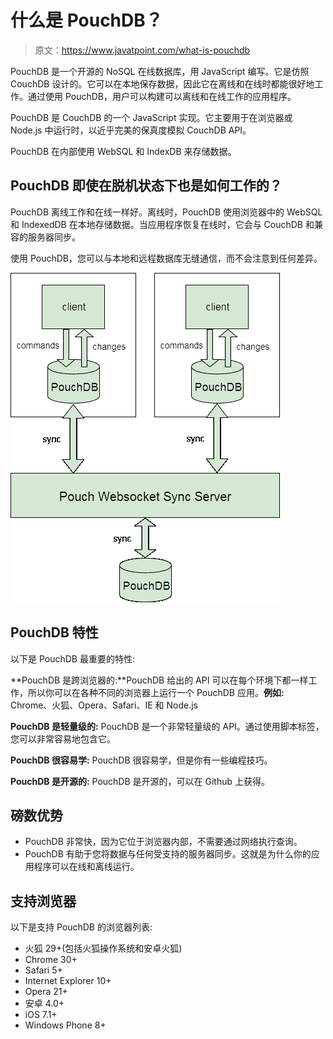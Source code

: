 # 什么是 PouchDB？

> 原文：<https://www.javatpoint.com/what-is-pouchdb>

PouchDB 是一个开源的 NoSQL 在线数据库，用 JavaScript 编写。它是仿照 CouchDB 设计的。它可以在本地保存数据，因此它在离线和在线时都能很好地工作。通过使用 PouchDB，用户可以构建可以离线和在线工作的应用程序。

PouchDB 是 CouchDB 的一个 JavaScript 实现。它主要用于在浏览器或 Node.js 中运行时，以近乎完美的保真度模拟 CouchDB API。

PouchDB 在内部使用 WebSQL 和 IndexDB 来存储数据。

## PouchDB 即使在脱机状态下也是如何工作的？

PouchDB 离线工作和在线一样好。离线时，PouchDB 使用浏览器中的 WebSQL 和 IndexedDB 在本地存储数据。当应用程序恢复在线时，它会与 CouchDB 和兼容的服务器同步。

使用 PouchDB，您可以与本地和远程数据库无缝通信，而不会注意到任何差异。

![How PouchDB works](img/edd334cda17500edfa6b73303a681c24.png)

## PouchDB 特性

以下是 PouchDB 最重要的特性:

**PouchDB 是跨浏览器的:**PouchDB 给出的 API 可以在每个环境下都一样工作，所以你可以在各种不同的浏览器上运行一个 PouchDB 应用。**例如:** Chrome、火狐、Opera、Safari、IE 和 Node.js

**PouchDB 是轻量级的:** PouchDB 是一个非常轻量级的 API。通过使用脚本标签，您可以非常容易地包含它。

**PouchDB 很容易学:** PouchDB 很容易学，但是你有一些编程技巧。

**PouchDB 是开源的:** PouchDB 是开源的，可以在 Github 上获得。

## 磅数优势

*   PouchDB 非常快，因为它位于浏览器内部，不需要通过网络执行查询。
*   PouchDB 有助于您将数据与任何受支持的服务器同步。这就是为什么你的应用程序可以在线和离线运行。

## 支持浏览器

以下是支持 PouchDB 的浏览器列表:

*   火狐 29+(包括火狐操作系统和安卓火狐)
*   Chrome 30+
*   Safari 5+
*   Internet Explorer 10+
*   Opera 21+
*   安卓 4.0+
*   iOS 7.1+
*   Windows Phone 8+